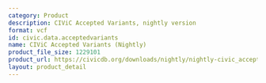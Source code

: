 ```yaml
---
category: Product
description: CIViC Accepted Variants, nightly version
format: vcf
id: civic.data.acceptedvariants
name: CIViC Accepted Variants (Nightly)
product_file_size: 1229101
product_url: https://civicdb.org/downloads/nightly/nightly-civic_accepted.vcf
layout: product_detail
---
```

